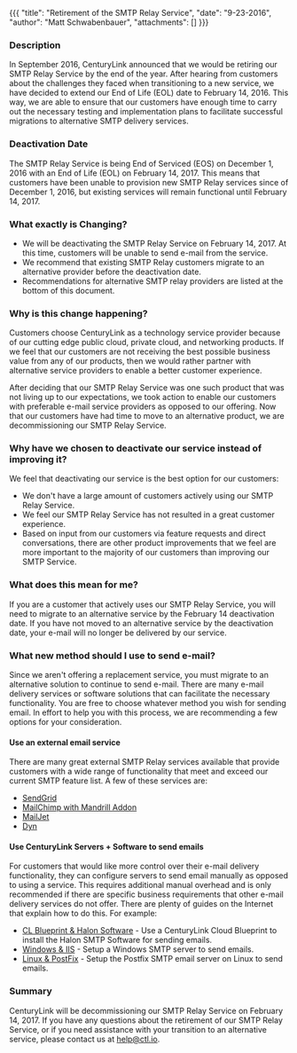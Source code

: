 {{{
  "title": "Retirement of the SMTP Relay Service",
  "date": "9-23-2016",
  "author": "Matt Schwabenbauer",
  "attachments": []
}}}

### Description

In September 2016, CenturyLink announced that we would be retiring our SMTP Relay Service by the end of the year. After hearing from customers about the challenges they faced when transitioning to a new service, we have decided to extend our End of Life (EOL) date to February 14, 2016. This way, we are able to ensure that our customers have enough time to carry out the necessary testing and implementation plans to facilitate successful migrations to alternative SMTP delivery services.

### Deactivation Date

The SMTP Relay Service is being End of Serviced (EOS) on December 1, 2016 with an End of Life (EOL) on February 14, 2017. This means that customers have been unable to provision new SMTP Relay services since of December 1, 2016, but existing services will remain functional until February 14, 2017.

### What exactly is Changing?

* We will be deactivating the SMTP Relay Service on February 14, 2017. At this time, customers will be unable to send e-mail from the service.
* We recommend that existing SMTP Relay customers migrate to an alternative provider before the deactivation date.
* Recommendations for alternative SMTP relay providers are listed at the bottom of this document.

### Why is this change happening?

Customers choose CenturyLink as a technology service provider because of our cutting edge public cloud, private cloud, and networking products. If we feel that our customers are not receiving the best possible business value from any of our products, then we would rather partner with alternative service providers to enable a better customer experience.

After deciding that our SMTP Relay Service was one such product that was not living up to our expectations, we took action to enable our customers with preferable e-mail service providers as opposed to our offering. Now that our customers have had time to move to an alternative product, we are decommissioning our SMTP Relay Service.

### Why have we chosen to deactivate our service instead of improving it?

We feel that deactivating our service is the best option for our customers:

* We don't have a large amount of customers actively using our SMTP Relay Service.
* We feel our SMTP Relay Service has not resulted in a great customer experience.
* Based on input from our customers via feature requests and direct conversations, there are other product improvements that we feel are more important to the majority of our customers than improving our SMTP Service.

### What does this mean for me?

If you are a customer that actively uses our SMTP Relay Service, you will need to migrate to an alternative service by the February 14 deactivation date. If you have not moved to an alternative service by the deactivation date, your e-mail will no longer be delivered by our service.

### What new method should I use to send e-mail?

Since we aren't offering a replacement service, you must migrate to an alternative solution to continue to send e-mail. There are many e-mail delivery services or software solutions that can facilitate the necessary functionality. You are free to choose whatever method you wish for sending email. In effort to help you with this process, we are recommending a few options for your consideration.

#### Use an external email service

There are many great external SMTP Relay services available that provide customers with a wide range of functionality that meet and exceed our current SMTP feature list. A few of these services are:

* [SendGrid](https://sendgrid.com/)
* [MailChimp with Mandrill Addon](https://www.mandrill.com/)
* [MailJet](https://www.mailjet.com/)
* [Dyn](http://dyn.com/email-delivery/)

#### Use CenturyLink Servers + Software to send emails

For customers that would like more control over their e-mail delivery functionality, they can configure servers to send email manually as opposed to using a service. This requires additional manual overhead and is only recommended if there are specific business requirements that other e-mail delivery services do not offer. There are plenty of guides on the Internet that explain how to do this. For example:

* [CL Blueprint & Halon Software](https://www.ctl.io/knowledge-base/ecosystem-partners/marketplace-guides/getting-started-with-halon-partner-template/) - Use a CenturyLink Cloud Blueprint to install the Halon SMTP Software for sending emails.
* [Windows & IIS](https://support.office.com/en-us/article/How-to-configure-IIS-for-relay-with-Office-365-eb57abd2-3859-4e79-b721-2ed1f0f579c9?ui=en-US&rs=en-US&ad=US) - Setup a Windows SMTP server to send emails.
* [Linux & PostFix](https://www.digitalocean.com/community/tutorials/how-to-install-and-configure-postfix-as-a-send-only-smtp-server-on-ubuntu-14-04) - Setup the Postfix SMTP email server on Linux to send emails.

### Summary

CenturyLink will be decommissioning our SMTP Relay Service on February 14, 2017. If you have any questions about the retirement of our SMTP Relay Service, or if you need assistance with your transition to an alternative service, please contact us at [help@ctl.io](mailto:help@ctl.io).
